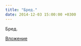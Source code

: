```yaml
---
title: "Бред."
date: 2014-12-03 15:00:00 +0300
---
```


Бред.

[Вложение](https://vk.com/photo41076938_347471170)
